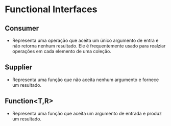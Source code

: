 # Functional Interfaces
## Consumer<T>
- Representa uma operação que aceita um único argumento de entra e não retorna nenhum resultado. Ele é 
  frequentemente usado para realziar operações em cada elemento de uma coleção.

## Supplier<T>
- Representa uma função que não aceita nenhum argumento e fornece um resultado.

## Function<T,R>
- Representa uma função que aceita um argumento de entrada e produz um resultado.

